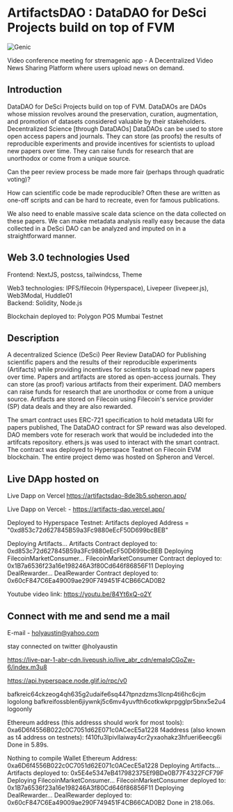 # ArtifactsDAO : DataDAO for DeSci Projects build on top of FVM

![Genic](https://bafkreic64ckzeog4qh635g2udaife6sq447tpnzdzms3lcnp4ti6hc6cjm.ipfs.w3s.link/)

Video conference meeting for stremagenic app - A Decentralized Video News Sharing Platform where users upload news on demand.

## Introduction

DataDAO for DeSci Projects build on top of FVM. DataDAOs are DAOs whose mission revolves around the preservation, curation, augmentation, and promotion of datasets considered valuable by their stakeholders.
Decentralized Science [through DataDAOs]
DataDAOs can be used to store open access papers and journals. They can store (as proofs) the results of reproducible experiments and provide incentives for scientists to upload new papers over time. They can raise funds for research that are unorthodox or come from a unique source.

Can the peer review process be made more fair (perhaps through quadratic voting)?

How can scientific code be made reproducible? Often these are written as one-off scripts and can be hard to recreate, even for famous publications.

We also need to enable massive scale data science on the data collected on these papers. We can make metadata analysis really easy because the data collected in a DeSci DAO can be analyzed and imputed on in a straightforward manner.

## Web 3.0 technologies Used

Frontend: NextJS, postcss, tailwindcss, Theme

Web3 technologies: IPFS/filecoin (Hyperspace), Livepeer (livepeer.js), Web3Modal, Huddle01  
Backend: Solidity, Node.js

Blockchain deployed to:  Polygon POS Mumbai Testnet

## Description

 A decentralized Science (DeSci) Peer Review DataDAO for Publishing scientific papers and the results of their reproducible experiments (Artifacts) while providing incentives for scientists to upload new papers over time. Papers and artifacts are stored as open-access journals. They can store (as proof) various artifacts from their experiment. DAO members can raise funds for research that are unorthodox or come from a unique source. Artifacts are stored on Filecoin using Filecoin's service provider (SP) data deals and they are also rewarded.

The smart contract uses ERC-721 specification to hold metadata URI for papers published, The DataDAO contract for SP reward was also developed. DAO members vote for reserach work that would be includeded into the artifcats repository. ethers.js was used to interact with the smart contract. The contract was deployed to Hyperspace Teatnet on Filecoin EVM blockchain. The entire project demo was hosted on Spheron and Vercel.

## Live DApp hosted on

Live Dapp on Vercel <https://artifactsdao-8de3b5.spheron.app/>

Live Dapp on Vercel: - <https://artifacts-dao.vercel.app/>

Deployed to Hyperspace Testnet:
Artifacts deployed Address = "0xd853c72d627845B59a3Fc9880eEcF50D699bcBEB"

Deploying Artifacts...
Artifacts Contract deployed to: 0xd853c72d627845B59a3Fc9880eEcF50D699bcBEB
Deploying FilecoinMarketConsumer...
FilecoinMarketConsumer Contract  deployed to: 0x1B7a6536f23a16e198246A3f80Cd646f86856F11
Deploying DealRewarder...
DealRewarder Contract  deployed to: 0x60cF847C6Ea49009ae290F749451F4CB66CAD0B2

 Youtube video link: <https://youtu.be/84Yt6xQ-o2Y> 

## Connect with me and send me a mail

E-mail - holyaustin@yahoo.com

stay connected on twitter @holyaustin

<https://live-par-1-abr-cdn.livepush.io/live_abr_cdn/emaIqCGoZw-6/index.m3u8>

https://api.hyperspace.node.glif.io/rpc/v0

bafkreic64ckzeog4qh635g2udaife6sq447tpnzdzms3lcnp4ti6hc6cjm  logolong
bafkreifossblen6jiywnkj5c6mv4yuvfth6cotkwkprpgglpr5bnx5e2u4 logoonly

Ethereum address (this addresss should work for most tools): 0xa6D6f4556B022c0C7051d62E071c0ACecE5a1228
f4address (also known as t4 address on testnets): f410fu3lpivllaiway4cr2yxaohakz3hfueri6eecg6i
Done in 5.89s.

Nothing to compile
Wallet Ethereum Address: 0xa6D6f4556B022c0C7051d62E071c0ACecE5a1228
Deploying Artifacts...
Artifacts deployed to: 0x5E4e5347eB417982375Ef9BDe0B77F4322FCF79F
Deploying FilecoinMarketConsumer...
FilecoinMarketConsumer deployed to: 0x1B7a6536f23a16e198246A3f80Cd646f86856F11
Deploying DealRewarder...
DealRewarder deployed to: 0x60cF847C6Ea49009ae290F749451F4CB66CAD0B2
Done in 218.06s.
